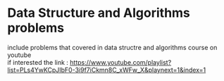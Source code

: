 # Data Structure and Algorithms problems
include problems that covered in data structre and algorithms course on youtube   
if interested the link :  https://www.youtube.com/playlist?list=PLs4YwKCpJIbF0-3i9f7iCkmn8C_xWFw_X&playnext=1&index=1

